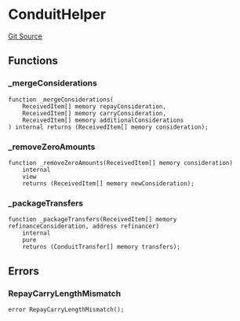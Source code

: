 # ConduitHelper
[Git Source](https://github.com/AstariaXYZ/starport/blob/579f2b696f3db97ba152a0f0d28350598ebf1089/src/ConduitHelper.sol)


## Functions
### _mergeConsiderations


```solidity
function _mergeConsiderations(
    ReceivedItem[] memory repayConsideration,
    ReceivedItem[] memory carryConsideration,
    ReceivedItem[] memory additionalConsiderations
) internal returns (ReceivedItem[] memory consideration);
```

### _removeZeroAmounts


```solidity
function _removeZeroAmounts(ReceivedItem[] memory consideration)
    internal
    view
    returns (ReceivedItem[] memory newConsideration);
```

### _packageTransfers


```solidity
function _packageTransfers(ReceivedItem[] memory refinanceConsideration, address refinancer)
    internal
    pure
    returns (ConduitTransfer[] memory transfers);
```

## Errors
### RepayCarryLengthMismatch

```solidity
error RepayCarryLengthMismatch();
```

